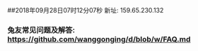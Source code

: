 ##2018年09月28日07时12分07秒 新址: 159.65.230.132
### 兔友常见问题及解答: https://github.com/wanggonging/d/blob/w/FAQ.md
